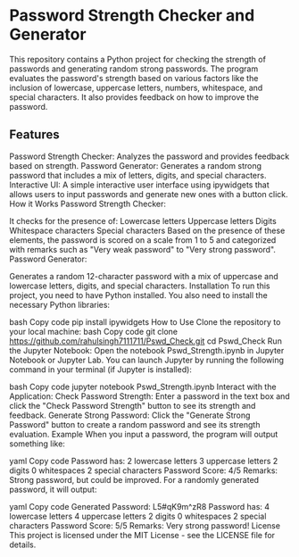 # Password Strength Checker and Generator
This repository contains a Python project for checking the strength of passwords and generating random strong passwords. The program evaluates the password's strength based on various factors like the inclusion of lowercase, uppercase letters, numbers, whitespace, and special characters. It also provides feedback on how to improve the password.

## Features
Password Strength Checker: Analyzes the password and provides feedback based on strength.
Password Generator: Generates a random strong password that includes a mix of letters, digits, and special characters.
Interactive UI: A simple interactive user interface using ipywidgets that allows users to input passwords and generate new ones with a button click.
How it Works
Password Strength Checker:

It checks for the presence of:
Lowercase letters
Uppercase letters
Digits
Whitespace characters
Special characters
Based on the presence of these elements, the password is scored on a scale from 1 to 5 and categorized with remarks such as "Very weak password" to "Very strong password".
Password Generator:

Generates a random 12-character password with a mix of uppercase and lowercase letters, digits, and special characters.
Installation
To run this project, you need to have Python installed. You also need to install the necessary Python libraries:

bash
Copy code
pip install ipywidgets
How to Use
Clone the repository to your local machine:
bash
Copy code
git clone https://github.com/rahulsingh7111711/Pswd_Check.git
cd Pswd_Check
Run the Jupyter Notebook:
Open the notebook Pswd_Strength.ipynb in Jupyter Notebook or Jupyter Lab. You can launch Jupyter by running the following command in your terminal (if Jupyter is installed):

bash
Copy code
jupyter notebook Pswd_Strength.ipynb
Interact with the Application:
Check Password Strength: Enter a password in the text box and click the "Check Password Strength" button to see its strength and feedback.
Generate Strong Password: Click the "Generate Strong Password" button to create a random password and see its strength evaluation.
Example
When you input a password, the program will output something like:

yaml
Copy code
Password has:
2 lowercase letters
3 uppercase letters
2 digits
0 whitespaces
2 special characters
Password Score: 4/5
Remarks: Strong password, but could be improved.
For a randomly generated password, it will output:

yaml
Copy code
Generated Password: L5#qK9m^zR8
Password has:
4 lowercase letters
4 uppercase letters
2 digits
0 whitespaces
2 special characters
Password Score: 5/5
Remarks: Very strong password!
License
This project is licensed under the MIT License - see the LICENSE file for details.

